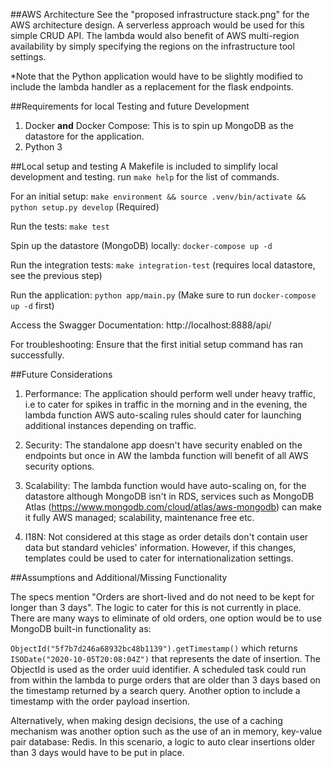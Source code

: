 
##AWS Architecture
See the "proposed infrastructure stack.png" for the AWS architecture design.
A serverless approach would be used for this simple CRUD API. The lambda would also
benefit of AWS multi-region availability by simply specifying the regions on the infrastructure tool settings.

*Note that the Python application would have to be slightly modified to include the lambda handler
as a replacement for the flask endpoints.

##Requirements for local Testing and future Development
1) Docker **and** Docker Compose: This is to spin up MongoDB as the datastore for the application.
2) Python 3

##Local setup and testing
A Makefile is included to simplify local development and testing.
run `make help` for the list of commands. 

For an initial setup: `make environment && source .venv/bin/activate && python setup.py develop` (Required)

Run the tests: `make test`

Spin up the datastore (MongoDB) locally: `docker-compose up -d`

Run the integration tests: `make integration-test` (requires local datastore, see the previous step)

Run the application: `python app/main.py` (Make sure to run `docker-compose up -d` first) 

Access the Swagger Documentation: http://localhost:8888/api/

For troubleshooting: Ensure that the first initial setup command has ran successfully.

##Future Considerations

1) Performance: The application should perform well under heavy traffic, 
i.e to cater for spikes in traffic in the morning and in the evening, the lambda function AWS auto-scaling rules should cater for
launching additional instances depending on traffic.

2) Security: The standalone app doesn't have security enabled on the endpoints but once in AW the lambda function will benefit of all AWS security options.

4) Scalability: The lambda function would have auto-scaling on, for the datastore although MongoDB isn't in RDS, services such as MongoDB Atlas (https://www.mongodb.com/cloud/atlas/aws-mongodb) 
can make it fully AWS managed; scalability, maintenance free etc.

5) I18N: Not considered at this stage as order details don't contain user data but standard vehicles' information. 
However, if this changes, templates could be used to cater for internationalization settings. 


##Assumptions and Additional/Missing Functionality

The specs mention "Orders are short-lived and do not need to be kept for longer than 3 days". The logic to cater for this
is not currently in place. There are many ways to eliminate of old orders, one option would be to use MongoDB built-in functionality as:

`ObjectId("5f7b7d246a68932bc48b1139").getTimestamp()` which returns `ISODate("2020-10-05T20:08:04Z")` that represents the date of insertion.
The ObjectId is used as the order uuid identifier. A scheduled task could run from within the lambda to purge orders that are older than 3 days based
on the timestamp returned by a search query. Another option to include a timestamp with the order payload insertion.

Alternatively, when making design decisions, the use of a caching mechanism was another option such as the use of an in memory, key-value pair database: Redis.
In this scenario, a logic to auto clear insertions older than 3 days would have to be put in place.